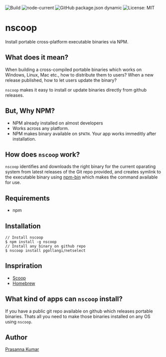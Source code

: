 ![Build](https://github.com/pgollangi/nscoop/workflows/Build/badge.svg)
![node-current](https://img.shields.io/node/v/nscoop)
![GitHub package.json dynamic](https://img.shields.io/github/package-json/keywords/pgollangi/nscoop)
![License: MIT](https://img.shields.io/github/license/pgollangi/nscoop)

# nscoop 

Install portable cross-platform executable binaries via NPM.

## What does it mean?
When building a cross-compiled portable binaries which works on Windows, Linux, Mac etc., how to distribute them to users? When a new release published, how to let users update the binary?

`nscoop` makes it easy to install or update binaries directly from github releases.

## But, Why NPM?
- NPM already installed on almost developers 
- Works across any platform.
- NPM makes binary available on `$PATH`. Your app works immeditly after installation. 

## How does `nscoop` work?
`nscoop` identifies and downloads the right binary for the current oparating system from latest releases of the Git repo provided, and creates symlink to the executable binary using [npm-bin](https://docs.npmjs.com/cli/bin.html) which makes the command available for use.

## Requirements
 - npm

## Installation
```console
// Install nscoop
$ npm install -g nscoop
// Install any binary on github repo
$ nscoop install pgollangi/netselect

```
## Inspriration
- [Scoop](https://scoop.sh/)
- [Homebrew](https://brew.sh/)

## What kind of apps can `nscoop` install?
If you have a public git repo available on github which releases portable binaries. Thats all you need to make those binaries installed on any OS using `nscoop`.

## Author
[Prasanna Kumar](https://pgollangi.com)
